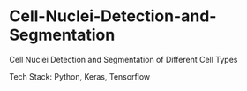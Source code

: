 # Cell-Nuclei-Detection-and-Segmentation
Cell Nuclei Detection and Segmentation of Different Cell Types

Tech Stack: Python, Keras, Tensorflow
